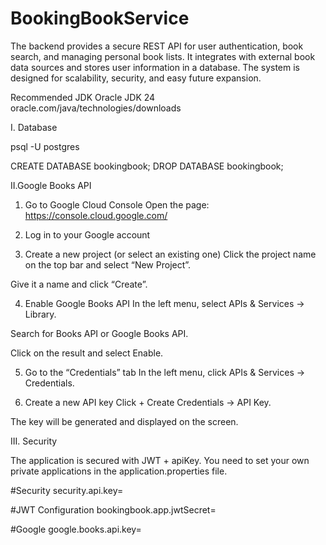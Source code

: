 # BookingBookService

The backend provides a secure REST API for user authentication, book search, and managing personal book lists. It
integrates with external book data sources and stores user information in a database. The system is designed for
scalability, security, and easy future expansion.

Recommended JDK Oracle JDK 24 oracle.com/java/technologies/downloads

I. Database

psql -U postgres

CREATE DATABASE bookingbook;
DROP DATABASE bookingbook;

II.Google Books API

1. Go to Google Cloud Console
   Open the page: https://console.cloud.google.com/

2. Log in to your Google account
3. Create a new project (or select an existing one)
   Click the project name on the top bar and select “New Project”.

Give it a name and click “Create”.

4. Enable Google Books API
   In the left menu, select APIs & Services → Library.

Search for Books API or Google Books API.

Click on the result and select Enable.

5. Go to the “Credentials” tab
   In the left menu, click APIs & Services → Credentials.

6. Create a new API key
   Click + Create Credentials → API Key.

The key will be generated and displayed on the screen.

III. Security

The application is secured with JWT + apiKey. You need to set your own private applications in the
application.properties file.

#Security
security.api.key=

#JWT Configuration
bookingbook.app.jwtSecret=

#Google
google.books.api.key=